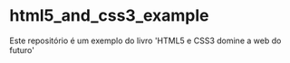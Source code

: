 html5_and_css3_example
======================

Este repositório é um exemplo do livro 'HTML5 e CSS3 domine a web do futuro'

